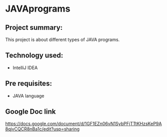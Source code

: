 # JAVAprograms

## Project summary:
This project is about different types of JAVA programs.

## Technology used:
- IntelliJ IDEA

## Pre requisites:
- JAVA language

## Google Doc link
https://docs.google.com/document/d/1GF1EZn06vN1SybPFjTTtKHzsKeP9A8qjvCQCR8nBa1c/edit?usp=sharing
